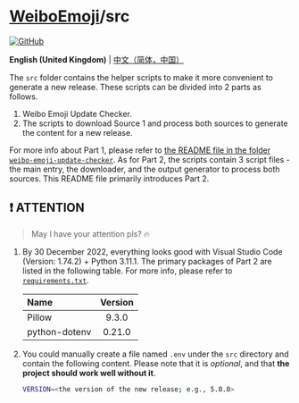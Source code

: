 # [WeiboEmoji](../../..)/src

[![GitHub](https://img.shields.io/github/license/ArvinZJC/WeiboEmoji)](../LICENCE)

**English (United Kingdom)** | [中文（简体，中国）](./README_zh-Hans-CN.md)

The `src` folder contains the helper scripts to make it more convenient to generate a new release. These scripts can be divided into 2 parts as follows.

1. Weibo Emoji Update Checker.
2. The scripts to download Source 1 and process both sources to generate the content for a new release.

For more info about Part 1, please refer to [the README file in the folder `weibo-emoji-update-checker`](./weibo-emoji-update-checker/README.md). As for Part 2, the scripts contain 3 script files - the main entry, the downloader, and the output generator to process both sources. This README file primarily introduces Part 2.

## ❗ ATTENTION

> May I have your attention pls? 🔥

1. By 30 December 2022, everything looks good with Visual Studio Code (Version: 1.74.2) + Python 3.11.1. The primary packages of Part 2 are listed in the following table. For more info, please refer to [`requirements.txt`](./requirements.txt).

   | Name          | Version |
   | :------------ | :-----: |
   | Pillow        |  9.3.0  |
   | python-dotenv | 0.21.0  |

2. You could manually create a file named `.env` under the `src` directory and contain the following content. Please note that it is _optional_, and that **the project should work well without it**.

   ```sh
   VERSION=<the version of the new release; e.g., 5.0.0>
   ```

